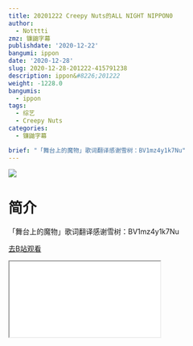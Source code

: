 ```yaml
---
title: 20201222 Creepy Nuts的ALL NIGHT NIPPON0
author:
  - Notttti
zmz: 镰鼬字幕
publishdate: '2020-12-22'
bangumi: ippon
date: '2020-12-28'
slug: 2020-12-28-201222-415791238
description: ippon&#8226;201222
weight: -1228.0
bangumis:
  - ippon
tags:
  - 综艺
  - Creepy Nuts
categories:
  - 镰鼬字幕

brief: "「舞台上的魔物」歌词翻译感谢雪树：BV1mz4y1k7Nu"
---
```

![](https://raw.githubusercontent.com/tcgriffith/owaraisite/master/static/tmpimg/a813ded8a7590816e00ce7d80037a51f6534c8ff.jpg.480.jpg)
# 简介  
「舞台上的魔物」歌词翻译感谢雪树：BV1mz4y1k7Nu  

[去B站观看](https://www.bilibili.com/video/av415791238/)
<div class ="resp-container"><iframe class="testiframe" src="//player.bilibili.com/player.html?aid=415791238"", scrolling="no", allowfullscreen="true" > </iframe></div> 
